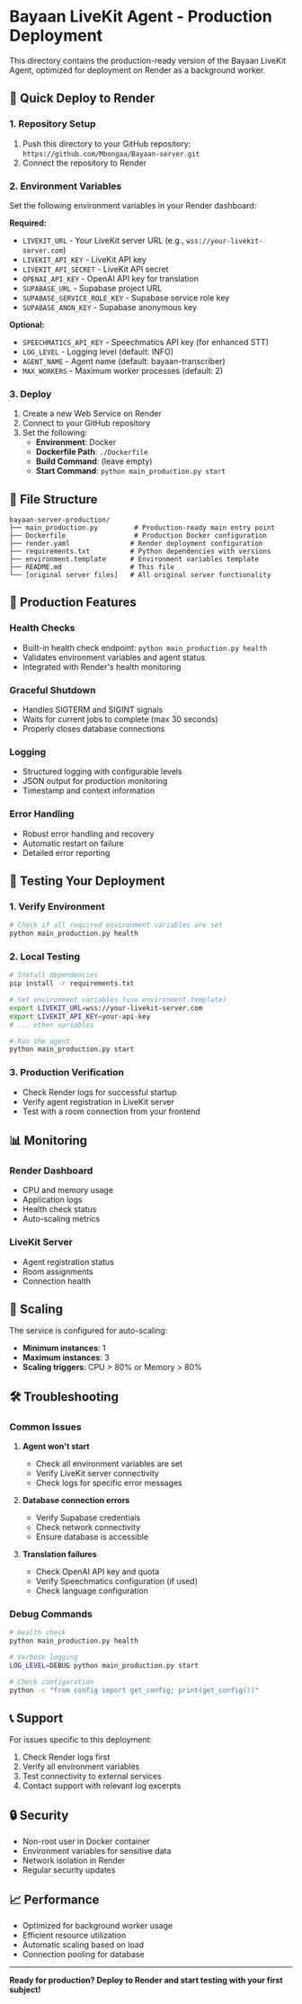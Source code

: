 # Bayaan LiveKit Agent - Production Deployment

This directory contains the production-ready version of the Bayaan LiveKit Agent, optimized for deployment on Render as a background worker.

## 🚀 Quick Deploy to Render

### 1. Repository Setup

1. Push this directory to your GitHub repository: `https://github.com/Mbongaa/Bayaan-server.git`
2. Connect the repository to Render

### 2. Environment Variables

Set the following environment variables in your Render dashboard:

**Required:**
- `LIVEKIT_URL` - Your LiveKit server URL (e.g., `wss://your-livekit-server.com`)
- `LIVEKIT_API_KEY` - LiveKit API key
- `LIVEKIT_API_SECRET` - LiveKit API secret
- `OPENAI_API_KEY` - OpenAI API key for translation
- `SUPABASE_URL` - Supabase project URL
- `SUPABASE_SERVICE_ROLE_KEY` - Supabase service role key
- `SUPABASE_ANON_KEY` - Supabase anonymous key

**Optional:**
- `SPEECHMATICS_API_KEY` - Speechmatics API key (for enhanced STT)
- `LOG_LEVEL` - Logging level (default: INFO)
- `AGENT_NAME` - Agent name (default: bayaan-transcriber)
- `MAX_WORKERS` - Maximum worker processes (default: 2)

### 3. Deploy

1. Create a new Web Service on Render
2. Connect to your GitHub repository
3. Set the following:
   - **Environment**: Docker
   - **Dockerfile Path**: `./Dockerfile`
   - **Build Command**: (leave empty)
   - **Start Command**: `python main_production.py start`

## 📁 File Structure

```
bayaan-server-production/
├── main_production.py         # Production-ready main entry point
├── Dockerfile                 # Production Docker configuration
├── render.yaml               # Render deployment configuration
├── requirements.txt          # Python dependencies with versions
├── environment.template      # Environment variables template
├── README.md                 # This file
└── [original server files]   # All original server functionality
```

## 🔧 Production Features

### Health Checks
- Built-in health check endpoint: `python main_production.py health`
- Validates environment variables and agent status
- Integrated with Render's health monitoring

### Graceful Shutdown
- Handles SIGTERM and SIGINT signals
- Waits for current jobs to complete (max 30 seconds)
- Properly closes database connections

### Logging
- Structured logging with configurable levels
- JSON output for production monitoring
- Timestamp and context information

### Error Handling
- Robust error handling and recovery
- Automatic restart on failure
- Detailed error reporting

## 🎯 Testing Your Deployment

### 1. Verify Environment
```bash
# Check if all required environment variables are set
python main_production.py health
```

### 2. Local Testing
```bash
# Install dependencies
pip install -r requirements.txt

# Set environment variables (use environment.template)
export LIVEKIT_URL=wss://your-livekit-server.com
export LIVEKIT_API_KEY=your-api-key
# ... other variables

# Run the agent
python main_production.py start
```

### 3. Production Verification
- Check Render logs for successful startup
- Verify agent registration in LiveKit server
- Test with a room connection from your frontend

## 📊 Monitoring

### Render Dashboard
- CPU and memory usage
- Application logs
- Health check status
- Auto-scaling metrics

### LiveKit Server
- Agent registration status
- Room assignments
- Connection health

## 🔄 Scaling

The service is configured for auto-scaling:
- **Minimum instances**: 1
- **Maximum instances**: 3
- **Scaling triggers**: CPU > 80% or Memory > 80%

## 🛠️ Troubleshooting

### Common Issues

1. **Agent won't start**
   - Check all environment variables are set
   - Verify LiveKit server connectivity
   - Check logs for specific error messages

2. **Database connection errors**
   - Verify Supabase credentials
   - Check network connectivity
   - Ensure database is accessible

3. **Translation failures**
   - Check OpenAI API key and quota
   - Verify Speechmatics configuration (if used)
   - Check language configuration

### Debug Commands

```bash
# Health check
python main_production.py health

# Verbose logging
LOG_LEVEL=DEBUG python main_production.py start

# Check configuration
python -c "from config import get_config; print(get_config())"
```

## 📞 Support

For issues specific to this deployment:
1. Check Render logs first
2. Verify all environment variables
3. Test connectivity to external services
4. Contact support with relevant log excerpts

## 🔒 Security

- Non-root user in Docker container
- Environment variables for sensitive data
- Network isolation in Render
- Regular security updates

## 📈 Performance

- Optimized for background worker usage
- Efficient resource utilization
- Automatic scaling based on load
- Connection pooling for database

---

**Ready for production? Deploy to Render and start testing with your first subject!** 